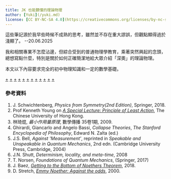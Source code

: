 ```yaml
---
title: JK 也能聽懂的理論物理
author: [Yuki](/yuki.md)
license: [CC BY-NC-SA 4.0](https://creativecommons.org/licenses/by-nc-sa/4.0/deed.en)
---
```


這些筆記源於我早些時候不成熟的思考，雖然並不存在重大謬誤，但觀點顯得過於淺顯了。  --20.06.2025

我和相關專業不怎麼沾邊，但綜合受到的普通物理學教育，乘著突然興起的念頭，總想寫點什麼，特別是關於如何正確簡潔地給大眾介紹「深奧」的理論物理。

本文以下內容要求完全的初中物理知識和一定的數學基礎。

[+](/landscape/theo/spacetimes.md#:embed)
[+](/landscape/theo/lagrangian.md#:embed)
[+](/landscape/theo/measurement.md#:embed)
[+](/landscape/theo/epr.md#:embed)
[+](/landscape/theo/bell.md#:embed)
[+](/landscape/theo/possibility.md#:embed)
[+](/landscape/theo/symgrp.md#:embed)
[+](/landscape/theo/poincare.md#:embed)
[+](/landscape/theo/invariance.md#:embed)
[+](/landscape/theo/noether.md#:embed)
[+](/landscape/theo/appendix1.md#:embed)
[+](/landscape/theo/appendix2.md#:embed)

### 參考資料

1. J. Schwichtenberg, *Physics from Symmetry(2nd Edition)*, Springer, 2018.
2. Prof Kenneth Young on *[A Special Lecture: Principle of Least Action](https://www.youtube.com/watch?v=IhlSqwZBW1M)*, The Chinese University of Hong Kong.
3. 林琦焜, *最小作用量原理*, 數學傳播 35卷1期, 2009.
4. Ghirardi, Giancarlo and Angelo Bassi, *Collapse Theories*, *The Stanford Encyclopedia of Philosophy*, Edward N. Zalta (ed.)
5. J.S. Bell, *Against 'Measurement'*, reprinted in *Speakable and Unspeakable in Quantum Mechanics*, 2nd edn. (Cambridge University Press, Cambridge, 2004)
6. J.N. Shutt, *Determinism, locality, and meta-time*, 2008
7. T. Norsen, *Foundations of Quantum Mechanics*, (Springer, 2017)
8. J. Baez, *[Getting to the Bottom of Noethers Theorem](https://math.ucr.edu/home/baez/noether/)*, 2018.
9. D. Stretch, *[Emmy Noether: Against the odds](https://plus.maths.org/content/against-odds)*, 2000.
